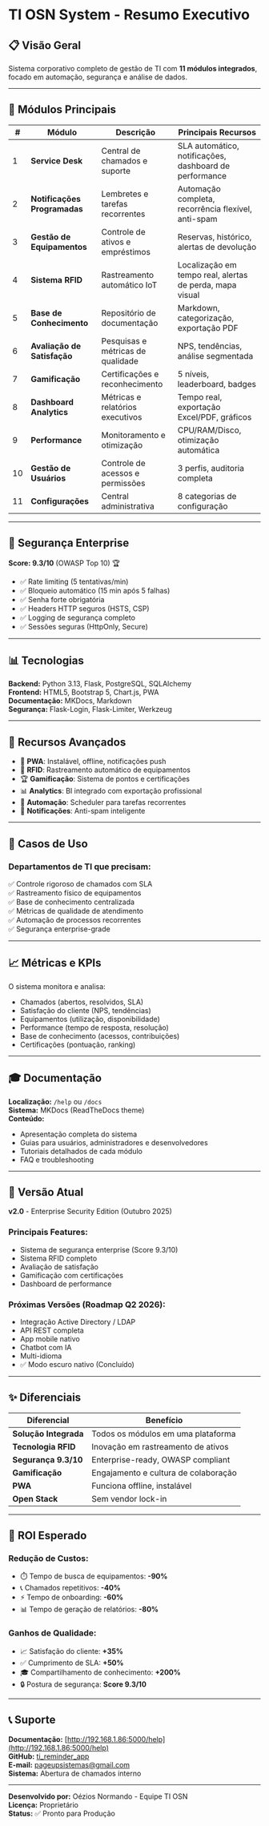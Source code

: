# TI OSN System - Resumo Executivo

## 📋 Visão Geral

Sistema corporativo completo de gestão de TI com **11 módulos integrados**, focado em automação, segurança e análise de dados.

---

## 🎯 Módulos Principais

| # | Módulo | Descrição | Principais Recursos |
|---|--------|-----------|---------------------|
| 1 | **Service Desk** | Central de chamados e suporte | SLA automático, notificações, dashboard de performance |
| 2 | **Notificações Programadas** | Lembretes e tarefas recorrentes | Automação completa, recorrência flexível, anti-spam |
| 3 | **Gestão de Equipamentos** | Controle de ativos e empréstimos | Reservas, histórico, alertas de devolução |
| 4 | **Sistema RFID** | Rastreamento automático IoT | Localização em tempo real, alertas de perda, mapa visual |
| 5 | **Base de Conhecimento** | Repositório de documentação | Markdown, categorização, exportação PDF |
| 6 | **Avaliação de Satisfação** | Pesquisas e métricas de qualidade | NPS, tendências, análise segmentada |
| 7 | **Gamificação** | Certificações e reconhecimento | 5 níveis, leaderboard, badges |
| 8 | **Dashboard Analytics** | Métricas e relatórios executivos | Tempo real, exportação Excel/PDF, gráficos |
| 9 | **Performance** | Monitoramento e otimização | CPU/RAM/Disco, otimização automática |
| 10 | **Gestão de Usuários** | Controle de acessos e permissões | 3 perfis, auditoria completa |
| 11 | **Configurações** | Central administrativa | 8 categorias de configuração |

---

## 🔐 Segurança Enterprise

**Score: 9.3/10** (OWASP Top 10) 🏆

- ✅ Rate limiting (5 tentativas/min)
- ✅ Bloqueio automático (15 min após 5 falhas)
- ✅ Senha forte obrigatória
- ✅ Headers HTTP seguros (HSTS, CSP)
- ✅ Logging de segurança completo
- ✅ Sessões seguras (HttpOnly, Secure)

---

## 📊 Tecnologias

**Backend:** Python 3.13, Flask, PostgreSQL, SQLAlchemy  
**Frontend:** HTML5, Bootstrap 5, Chart.js, PWA  
**Documentação:** MKDocs, Markdown  
**Segurança:** Flask-Login, Flask-Limiter, Werkzeug  

---

## 🚀 Recursos Avançados

- 📱 **PWA**: Instalável, offline, notificações push
- 📡 **RFID**: Rastreamento automático de equipamentos
- 🏆 **Gamificação**: Sistema de pontos e certificações
- 📊 **Analytics**: BI integrado com exportação profissional
- 🤖 **Automação**: Scheduler para tarefas recorrentes
- 🔔 **Notificações**: Anti-spam inteligente

---

## 💼 Casos de Uso

### Departamentos de TI que precisam:
✅ Controle rigoroso de chamados com SLA  
✅ Rastreamento físico de equipamentos  
✅ Base de conhecimento centralizada  
✅ Métricas de qualidade de atendimento  
✅ Automação de processos recorrentes  
✅ Segurança enterprise-grade  

---

## 📈 Métricas e KPIs

O sistema monitora e analisa:
- Chamados (abertos, resolvidos, SLA)
- Satisfação do cliente (NPS, tendências)
- Equipamentos (utilização, disponibilidade)
- Performance (tempo de resposta, resolução)
- Base de conhecimento (acessos, contribuições)
- Certificações (pontuação, ranking)

---

## 🎓 Documentação

**Localização:** `/help` ou `/docs`  
**Sistema:** MKDocs (ReadTheDocs theme)  
**Conteúdo:**
- Apresentação completa do sistema
- Guias para usuários, administradores e desenvolvedores
- Tutoriais detalhados de cada módulo
- FAQ e troubleshooting

---

## 📅 Versão Atual

**v2.0** - Enterprise Security Edition (Outubro 2025)

### Principais Features:
- Sistema de segurança enterprise (Score 9.3/10)
- Sistema RFID completo
- Avaliação de satisfação
- Gamificação com certificações
- Dashboard de performance

### Próximas Versões (Roadmap Q2 2026):
- Integração Active Directory / LDAP
- API REST completa
- App mobile nativo
- Chatbot com IA
- Multi-idioma
- ✅ Modo escuro nativo (Concluído)

---

## ✨ Diferenciais

| Diferencial | Benefício |
|-------------|-----------|
| **Solução Integrada** | Todos os módulos em uma plataforma |
| **Tecnologia RFID** | Inovação em rastreamento de ativos |
| **Segurança 9.3/10** | Enterprise-ready, OWASP compliant |
| **Gamificação** | Engajamento e cultura de colaboração |
| **PWA** | Funciona offline, instalável |
| **Open Stack** | Sem vendor lock-in |

---

## 🎯 ROI Esperado

### Redução de Custos:
- ⏱️ Tempo de busca de equipamentos: **-90%**
- 📞 Chamados repetitivos: **-40%**
- ⚡ Tempo de onboarding: **-60%**
- 📊 Tempo de geração de relatórios: **-80%**

### Ganhos de Qualidade:
- 📈 Satisfação do cliente: **+35%**
- ✅ Cumprimento de SLA: **+50%**
- 🎓 Compartilhamento de conhecimento: **+200%**
- 🔒 Postura de segurança: **Score 9.3/10**

---

## 📞 Suporte

**Documentação:** [http://192.168.1.86:5000/help](http://192.168.1.86:5000/help)  
**GitHub:** <i class="fab fa-github"></i> [ti_reminder_app](https://github.com/pgup-sistemas/ti_reminder_app.git)  
**E-mail:** pageupsistemas@gmail.com  
**Sistema:** Abertura de chamados interno  

---

**Desenvolvido por:** Oézios Normando - Equipe TI OSN  
**Licença:** Proprietário  
**Status:** ✅ Pronto para Produção

